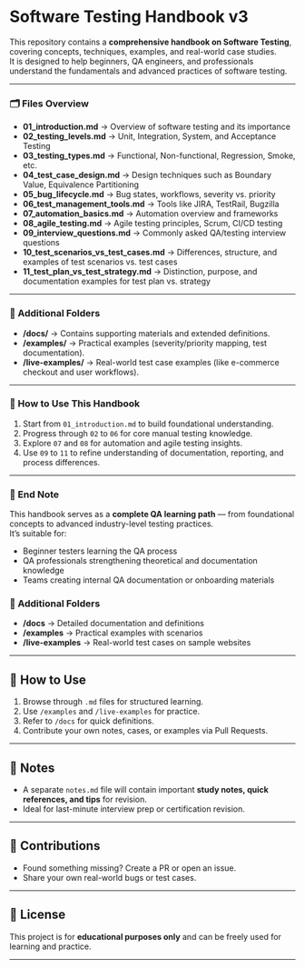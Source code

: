 # Software Testing Handbook v3

This repository contains a **comprehensive handbook on Software Testing**, covering concepts, techniques, examples, and real-world case studies.  
It is designed to help beginners, QA engineers, and professionals understand the fundamentals and advanced practices of software testing.  

---

### 🗂️ Files Overview

- **01_introduction.md** → Overview of software testing and its importance  
- **02_testing_levels.md** → Unit, Integration, System, and Acceptance Testing  
- **03_testing_types.md** → Functional, Non-functional, Regression, Smoke, etc.  
- **04_test_case_design.md** → Design techniques such as Boundary Value, Equivalence Partitioning  
- **05_bug_lifecycle.md** → Bug states, workflows, severity vs. priority  
- **06_test_management_tools.md** → Tools like JIRA, TestRail, Bugzilla  
- **07_automation_basics.md** → Automation overview and frameworks  
- **08_agile_testing.md** → Agile testing principles, Scrum, CI/CD testing  
- **09_interview_questions.md** → Commonly asked QA/testing interview questions  
- **10_test_scenarios_vs_test_cases.md** → Differences, structure, and examples of test scenarios vs. test cases  
- **11_test_plan_vs_test_strategy.md** → Distinction, purpose, and documentation examples for test plan vs. strategy  

---

### 📘 Additional Folders

- **/docs/** → Contains supporting materials and extended definitions.  
- **/examples/** → Practical examples (severity/priority mapping, test documentation).  
- **/live-examples/** → Real-world test case examples (like e-commerce checkout and user workflows).  

---

### 🧭 How to Use This Handbook

1. Start from `01_introduction.md` to build foundational understanding.  
2. Progress through `02` to `06` for core manual testing knowledge.  
3. Explore `07` and `08` for automation and agile testing insights.  
4. Use `09` to `11` to refine understanding of documentation, reporting, and process differences.  

---

### 🏁 End Note

This handbook serves as a **complete QA learning path** — from foundational concepts to advanced industry-level testing practices.  
It’s suitable for:
- Beginner testers learning the QA process  
- QA professionals strengthening theoretical and documentation knowledge  
- Teams creating internal QA documentation or onboarding materials  

### 📁 Additional Folders
- **/docs** → Detailed documentation and definitions  
- **/examples** → Practical examples with scenarios  
- **/live-examples** → Real-world test cases on sample websites  

---

## 🚀 How to Use
1. Browse through `.md` files for structured learning.  
2. Use `/examples` and `/live-examples` for practice.  
3. Refer to `/docs` for quick definitions.  
4. Contribute your own notes, cases, or examples via Pull Requests.  

---

## 📝 Notes
- A separate `notes.md` file will contain important **study notes, quick references, and tips** for revision.  
- Ideal for last-minute interview prep or certification revision.  

---

## 🤝 Contributions
- Found something missing? Create a PR or open an issue.  
- Share your own real-world bugs or test cases.  

---

## 📌 License
This project is for **educational purposes only** and can be freely used for learning and practice.

---


